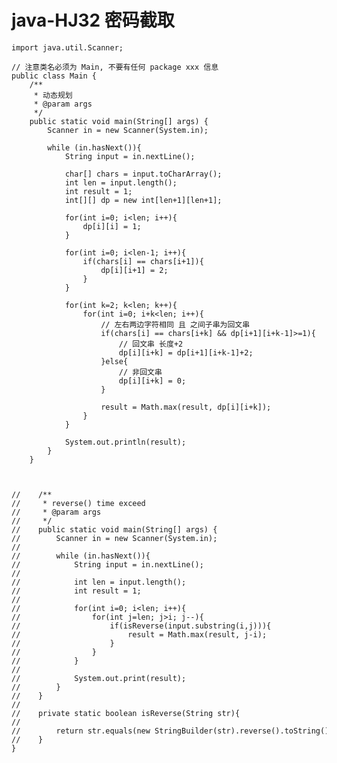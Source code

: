 # java-HJ32 密码截取


    import java.util.Scanner;
    
    // 注意类名必须为 Main, 不要有任何 package xxx 信息
    public class Main {
        /**
         * 动态规划
         * @param args
         */
        public static void main(String[] args) {
            Scanner in = new Scanner(System.in);
    
            while (in.hasNext()){
                String input = in.nextLine();
    
                char[] chars = input.toCharArray();
                int len = input.length();
                int result = 1;
                int[][] dp = new int[len+1][len+1];
    
                for(int i=0; i<len; i++){
                    dp[i][i] = 1;
                }
    
                for(int i=0; i<len-1; i++){
                    if(chars[i] == chars[i+1]){
                        dp[i][i+1] = 2;
                    }
                }
    
                for(int k=2; k<len; k++){
                    for(int i=0; i+k<len; i++){
                        // 左右两边字符相同 且 之间子串为回文串
                        if(chars[i] == chars[i+k] && dp[i+1][i+k-1]>=1){
                            // 回文串 长度+2
                            dp[i][i+k] = dp[i+1][i+k-1]+2;
                        }else{
                            // 非回文串
                            dp[i][i+k] = 0;
                        }
    
                        result = Math.max(result, dp[i][i+k]);
                    }
                }
    
                System.out.println(result);
            }
        }
    
    
    
    //    /**
    //     * reverse() time exceed
    //     * @param args
    //     */
    //    public static void main(String[] args) {
    //        Scanner in = new Scanner(System.in);
    //
    //        while (in.hasNext()){
    //            String input = in.nextLine();
    //
    //            int len = input.length();
    //            int result = 1;
    //
    //            for(int i=0; i<len; i++){
    //                for(int j=len; j>i; j--){
    //                    if(isReverse(input.substring(i,j))){
    //                        result = Math.max(result, j-i);
    //                    }
    //                }
    //            }
    //
    //            System.out.print(result);
    //        }
    //    }
    //
    //    private static boolean isReverse(String str){
    //
    //        return str.equals(new StringBuilder(str).reverse().toString());
    //    }
    }

  

